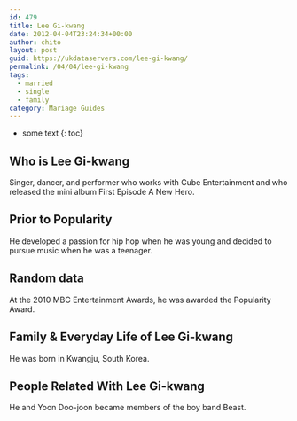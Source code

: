 ```yaml
---
id: 479
title: Lee Gi-kwang
date: 2012-04-04T23:24:34+00:00
author: chito
layout: post
guid: https://ukdataservers.com/lee-gi-kwang/
permalink: /04/04/lee-gi-kwang  
tags:
  - married
  - single
  - family
category: Mariage Guides
---
```


* some text
{: toc}


## Who is  Lee Gi-kwang
                  
                  
                  
Singer, dancer, and performer who works with Cube Entertainment and who released the mini album First Episode A New Hero.
                  
                
                
                
## Prior to Popularity 
                  
                  
                  
He developed a passion for hip hop when he was young and decided to pursue music when he was a teenager.
                  
                
                
                
## Random data 
                  
                  
                  
At the 2010 MBC Entertainment Awards, he was awarded the Popularity Award.
                  
                
                
                
## Family & Everyday Life of Lee Gi-kwang
                  
                  
                  
He was born in Kwangju, South Korea.
                  
                
                
                
## People Related With  Lee Gi-kwang
                  
                  
                  
He and Yoon Doo-joon became members of the boy band Beast.
                  
                
              
            
          
          
          
    
    
  
